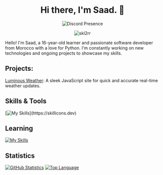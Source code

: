 <h1 align="center">Hi there, I'm Saad. 👋</h1>
<div align="center">
    <img src="https://lanyard.cnrad.dev/api/1052211556735266856" alt="Discord Presence">
</div>
<p align="center">
  <img src="https://komarev.com/ghpvc/?username=skl2rr&label=Profile%20views&color=0e75b6&style=flat" alt="skl2rr" />
</p>

Hello! I'm Saad, a 16-year-old learner and passionate software developer from Morocco with a love for Python. I'm constantly working on new technologies and ongoing projects to showcase my skills.

## Projects:
[Luminous Weather](https://rb.gy/u1gigd): A sleek JavaScript site for quick and accurate real-time weather updates.

## Skills & Tools
[![My Skills](https://skillicons.dev/icons?i=js,html,css,nodejs,mongodb,vscode,git,github,)](https://skillicons.dev)

## Learning
[![My Skills](https://skillicons.dev/icons?i=ts,py)](https://skillicons.dev)

## Statistics
[![GitHub Statistics](https://github-readme-stats.vercel.app/api?username=skl2r&show_icons=true&theme=dark)](https://github.com/plxyboisaad)
[![Top Language](https://github-readme-stats.vercel.app/api/top-langs/?username=skl2r&layout=compact&theme=dark)](https://github.com/plxyboisaad)

